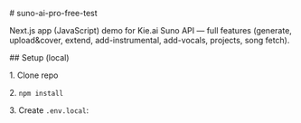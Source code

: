 \# suno-ai-pro-free-test



Next.js app (JavaScript) demo for Kie.ai Suno API — full features (generate, upload\&cover, extend, add-instrumental, add-vocals, projects, song fetch).



\## Setup (local)



1\. Clone repo

2\. `npm install`

3\. Create `.env.local`:

